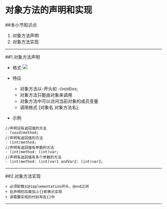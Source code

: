 # 对象方法的声明和实现
##本小节知识点
1. 对象方法声明
2. 对象方法实现

---

##1.对象方法声明
- 格式
![](http://7xj0kx.com1.z0.glb.clouddn.com/xxffsm.png)

- 特征
    + 对象方法以-开头如 -(void)xx;
    + 对象方法只能由对象来调用
    + 对象方法中可以访问当前对象的成员变量
    + 调用格式 [对象名 对象方法名];

- 示例

```
//声明没有返回值的方法
- (void)method;
//声明有返回值的方法
- (int)method;
//声明有返回值有参数的方法
- (int)method: (int)var;
//声明有返回值有多个参数的方法
- (int)method: (int)var1 andVar2: (int)var2;

```
---

##2.对象方法实现

    + 必须卸载以@implementation开头，@end之间
    + 在声明的后面加上{}即表示实现
    + 讲需要实现的代码写在{}中
---


